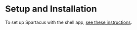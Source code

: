 # Setup and Installation

To set up Spartacus with the shell app, [see these instructions](shellapp.md).
